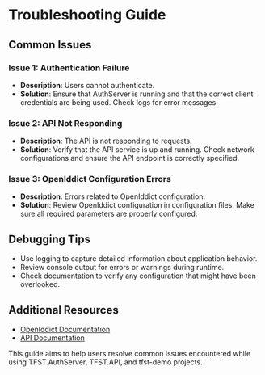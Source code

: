 # Troubleshooting Guide

## Common Issues

### Issue 1: Authentication Failure
- **Description**: Users cannot authenticate.
- **Solution**: Ensure that AuthServer is running and that the correct client credentials are being used. Check logs for error messages.

### Issue 2: API Not Responding
- **Description**: The API is not responding to requests.
- **Solution**: Verify that the API service is up and running. Check network configurations and ensure the API endpoint is correctly specified.

### Issue 3: OpenIddict Configuration Errors
- **Description**: Errors related to OpenIddict configuration.
- **Solution**: Review OpenIddict configuration in configuration files. Make sure all required parameters are properly configured.

## Debugging Tips
- Use logging to capture detailed information about application behavior.
- Review console output for errors or warnings during runtime.
- Check documentation to verify any configuration that might have been overlooked.

## Additional Resources
- [OpenIddict Documentation](https://documentation.openiddict.com/)
- [API Documentation](./architecture/api.md)

This guide aims to help users resolve common issues encountered while using TFST.AuthServer, TFST.API, and tfst-demo projects.
